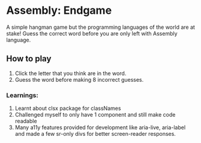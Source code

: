 # Assembly: Endgame

A simple hangman game but the programming languages of the world are at stake! Guess the correct word before you are only left with Assembly language.

## How to play
1. Click the letter that you think are in the word.
2. Guess the word before making 8 incorrect guesses.

### Learnings:
1. Learnt about clsx package for classNames
2. Challenged myself to only have 1 component and still make code readable
3. Many a11y features provided for development like aria-live, aria-label and made a few sr-only divs for better screen-reader responses.